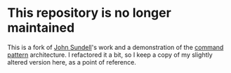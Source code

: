 # This repository is no longer maintained

This is a fork of [John Sundell](https://github.com/JohnSundell/Marathon)'s work and a demonstration of the [command pattern](https://en.wikipedia.org/wiki/Command_pattern) architecture. I refactored it a bit, so I keep a copy of my slightly altered version here, as a point of reference.
